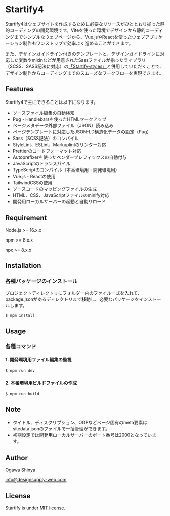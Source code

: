 # Startify4

Startify4はウェブサイトを作成するために必要なリソースがひととおり揃った静的コーディングの開発環境です。Viteを使った環境でデザインから静的コーディングまでシンプルなウェブページから、Vue.jsやReactを使ったウェブアプリケーション制作もワンストップで効率よく進めることができます。

また、デザインガイドライン付きのテンプレートと、デザインガイドラインに対応した変数やmixinなどが用意されたSassファイルが揃ったライブラリ（SCSS、SASS記法に対応）の[「Startify-styles」](https://github.com/DesignSupply/startify-styles "Startify-styles")と併用していただくことで、デザイン制作からコーディングまでのスムーズなワークフローを実現できます。


## Features

Startify4で主にできることは以下になります。

* ソースファイル編集の自動検知
* Pug・Handlebarsを使ったHTMLマークアップ
* ページメタデータ外部ファイル（JSON）読み込み
* ページテンプレートに対応したJSON-LD構造化データの設定（Pug）
* Sass（SCSS記法）のコンパイル
* StyleLint、ESLint、Markuplintのリンター対応
* Prettierのコードフォーマット対応
* Autoprefixerを使ったベンダープレフィックスの自動付与
* JavaScriptのトランスパイル
* TypeScriptのコンパイル（本番環境用・開発環境用）
* Vue.js・Reactの使用
* TailwindCSSの使用
* ソースコードのマッピングファイルの生成
* HTML、CSS、JavaScriptファイルのminify対応
* 開発用ローカルサーバーの起動と自動リロード



## Requirement

Node.js >= 16.x.x

npm >= 8.x.x

npx >= 8.x.x



## Installation

### 各種パッケージのインストール
プロジェクトディレクトリにフォルダー内のファイル一式を入れて、package.jsonがあるディレクトリまで移動し、必要なパッケージをインストールします。
```bash
$ npm install
```



## Usage

### 各種コマンド

#### 1. 開発環境用ファイル編集の監視
```bash
$ npm run dev
```

#### 2. 本番環境用ビルドファイルの作成
```bash
$ npm run build
```


## Note

* タイトル、ディスクリプション、OGPなどページ固有のmeta要素はsitedata.jsonのファイルで一括管理ができます。
* 初期設定では開発用ローカルサーバーのポート番号は2000となっています。



## Author

Ogawa Shinya

info@designsupply-web.com



## License

Startify is under [MIT license](https://en.wikipedia.org/wiki/MIT_License).